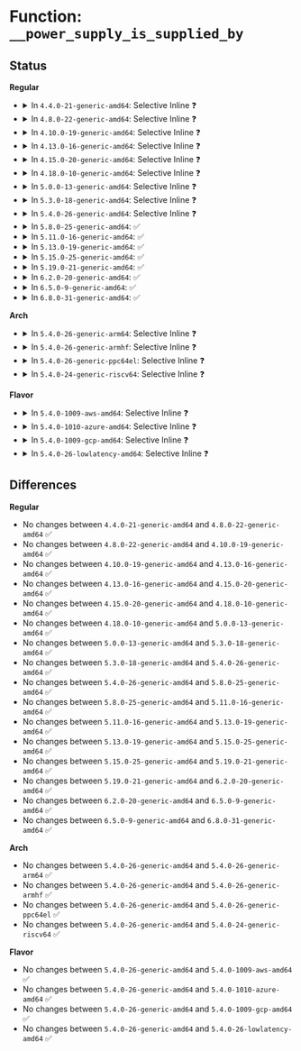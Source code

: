 # Function: <code>__power_supply_is_supplied_by</code>

## Status
<b>Regular</b>
<ul>
<li>
<details>
<summary>In <code>4.4.0-21-generic-amd64</code>: Selective Inline ❓</summary>

```c
bool __power_supply_is_supplied_by(struct power_supply * supplier, struct power_supply * supply)
```

```json
{
  "name": "__power_supply_is_supplied_by",
  "collision_type": "Unique Static",
  "inline_type": "Selective",
  "funcs": [
    {
      "addr": 18446744071585657376,
      "name": "__power_supply_is_supplied_by",
      "external": false,
      "loc": "drivers/power/power_supply_core.c:35",
      "file": "drivers/power/power_supply_core.c",
      "inline": "not declared, inlined",
      "caller_inline": [],
      "caller_func": [
        "drivers/power/power_supply_core.c:__power_supply_am_i_supplied",
        "drivers/power/power_supply_core.c:__power_supply_changed_work"
      ]
    }
  ],
  "symbols": [
    {
      "addr": 18446744071585657376,
      "name": "__power_supply_is_supplied_by",
      "section": ".text",
      "bind": "STB_LOCAL",
      "size": 167
    }
  ]
}
```
</details>
</li>
<li>
<details>
<summary>In <code>4.8.0-22-generic-amd64</code>: Selective Inline ❓</summary>

```c
bool __power_supply_is_supplied_by(struct power_supply * supplier, struct power_supply * supply)
```

```json
{
  "name": "__power_supply_is_supplied_by",
  "collision_type": "Unique Static",
  "inline_type": "Selective",
  "funcs": [
    {
      "addr": 18446744071586054304,
      "name": "__power_supply_is_supplied_by",
      "external": false,
      "loc": "drivers/power/power_supply_core.c:35",
      "file": "drivers/power/power_supply_core.c",
      "inline": "not declared, inlined",
      "caller_inline": [],
      "caller_func": [
        "drivers/power/power_supply_core.c:__power_supply_am_i_supplied",
        "drivers/power/power_supply_core.c:__power_supply_changed_work"
      ]
    }
  ],
  "symbols": [
    {
      "addr": 18446744071586054304,
      "name": "__power_supply_is_supplied_by",
      "section": ".text",
      "bind": "STB_LOCAL",
      "size": 167
    }
  ]
}
```
</details>
</li>
<li>
<details>
<summary>In <code>4.10.0-19-generic-amd64</code>: Selective Inline ❓</summary>

```c
bool __power_supply_is_supplied_by(struct power_supply * supplier, struct power_supply * supply)
```

```json
{
  "name": "__power_supply_is_supplied_by",
  "collision_type": "Unique Static",
  "inline_type": "Selective",
  "funcs": [
    {
      "addr": 18446744071586252048,
      "name": "__power_supply_is_supplied_by",
      "external": false,
      "loc": "drivers/power/supply/power_supply_core.c:35",
      "file": "drivers/power/supply/power_supply_core.c",
      "inline": "not declared, inlined",
      "caller_inline": [],
      "caller_func": [
        "drivers/power/supply/power_supply_core.c:__power_supply_am_i_supplied",
        "drivers/power/supply/power_supply_core.c:__power_supply_changed_work"
      ]
    }
  ],
  "symbols": [
    {
      "addr": 18446744071586252048,
      "name": "__power_supply_is_supplied_by",
      "section": ".text",
      "bind": "STB_LOCAL",
      "size": 167
    }
  ]
}
```
</details>
</li>
<li>
<details>
<summary>In <code>4.13.0-16-generic-amd64</code>: Selective Inline ❓</summary>

```c
bool __power_supply_is_supplied_by(struct power_supply * supplier, struct power_supply * supply)
```

```json
{
  "name": "__power_supply_is_supplied_by",
  "collision_type": "Unique Static",
  "inline_type": "Selective",
  "funcs": [
    {
      "addr": 18446744071586350960,
      "name": "__power_supply_is_supplied_by",
      "external": false,
      "loc": "drivers/power/supply/power_supply_core.c:36",
      "file": "drivers/power/supply/power_supply_core.c",
      "inline": "not declared, inlined",
      "caller_inline": [],
      "caller_func": [
        "drivers/power/supply/power_supply_core.c:__power_supply_am_i_supplied",
        "drivers/power/supply/power_supply_core.c:__power_supply_changed_work"
      ]
    }
  ],
  "symbols": [
    {
      "addr": 18446744071586350960,
      "name": "__power_supply_is_supplied_by",
      "section": ".text",
      "bind": "STB_LOCAL",
      "size": 171
    }
  ]
}
```
</details>
</li>
<li>
<details>
<summary>In <code>4.15.0-20-generic-amd64</code>: Selective Inline ❓</summary>

```c
bool __power_supply_is_supplied_by(struct power_supply * supplier, struct power_supply * supply)
```

```json
{
  "name": "__power_supply_is_supplied_by",
  "collision_type": "Unique Static",
  "inline_type": "Selective",
  "funcs": [
    {
      "addr": 18446744071586815600,
      "name": "__power_supply_is_supplied_by",
      "external": false,
      "loc": "drivers/power/supply/power_supply_core.c:36",
      "file": "drivers/power/supply/power_supply_core.c",
      "inline": "not declared, inlined",
      "caller_inline": [],
      "caller_func": [
        "drivers/power/supply/power_supply_core.c:__power_supply_get_supplier_max_current",
        "drivers/power/supply/power_supply_core.c:__power_supply_am_i_supplied",
        "drivers/power/supply/power_supply_core.c:__power_supply_changed_work"
      ]
    }
  ],
  "symbols": [
    {
      "addr": 18446744071586815600,
      "name": "__power_supply_is_supplied_by",
      "section": ".text",
      "bind": "STB_LOCAL",
      "size": 171
    }
  ]
}
```
</details>
</li>
<li>
<details>
<summary>In <code>4.18.0-10-generic-amd64</code>: Selective Inline ❓</summary>

```c
bool __power_supply_is_supplied_by(struct power_supply * supplier, struct power_supply * supply)
```

```json
{
  "name": "__power_supply_is_supplied_by",
  "collision_type": "Unique Static",
  "inline_type": "Selective",
  "funcs": [
    {
      "addr": 18446744071587107488,
      "name": "__power_supply_is_supplied_by",
      "external": false,
      "loc": "drivers/power/supply/power_supply_core.c:38",
      "file": "drivers/power/supply/power_supply_core.c",
      "inline": "not declared, inlined",
      "caller_inline": [],
      "caller_func": [
        "drivers/power/supply/power_supply_core.c:__power_supply_get_supplier_max_current",
        "drivers/power/supply/power_supply_core.c:__power_supply_am_i_supplied",
        "drivers/power/supply/power_supply_core.c:__power_supply_changed_work"
      ]
    }
  ],
  "symbols": [
    {
      "addr": 18446744071587107488,
      "name": "__power_supply_is_supplied_by",
      "section": ".text",
      "bind": "STB_LOCAL",
      "size": 172
    }
  ]
}
```
</details>
</li>
<li>
<details>
<summary>In <code>5.0.0-13-generic-amd64</code>: Selective Inline ❓</summary>

```c
bool __power_supply_is_supplied_by(struct power_supply * supplier, struct power_supply * supply)
```

```json
{
  "name": "__power_supply_is_supplied_by",
  "collision_type": "Unique Static",
  "inline_type": "Selective",
  "funcs": [
    {
      "addr": 18446744071587285392,
      "name": "__power_supply_is_supplied_by",
      "external": false,
      "loc": "drivers/power/supply/power_supply_core.c:38",
      "file": "drivers/power/supply/power_supply_core.c",
      "inline": "not declared, inlined",
      "caller_inline": [],
      "caller_func": [
        "drivers/power/supply/power_supply_core.c:__power_supply_get_supplier_max_current",
        "drivers/power/supply/power_supply_core.c:__power_supply_am_i_supplied",
        "drivers/power/supply/power_supply_core.c:__power_supply_changed_work"
      ]
    }
  ],
  "symbols": [
    {
      "addr": 18446744071587285392,
      "name": "__power_supply_is_supplied_by",
      "section": ".text",
      "bind": "STB_LOCAL",
      "size": 172
    }
  ]
}
```
</details>
</li>
<li>
<details>
<summary>In <code>5.3.0-18-generic-amd64</code>: Selective Inline ❓</summary>

```c
bool __power_supply_is_supplied_by(struct power_supply * supplier, struct power_supply * supply)
```

```json
{
  "name": "__power_supply_is_supplied_by",
  "collision_type": "Unique Static",
  "inline_type": "Selective",
  "funcs": [
    {
      "addr": 18446744071587554880,
      "name": "__power_supply_is_supplied_by",
      "external": false,
      "loc": "drivers/power/supply/power_supply_core.c:37",
      "file": "drivers/power/supply/power_supply_core.c",
      "inline": "not declared, inlined",
      "caller_inline": [],
      "caller_func": [
        "drivers/power/supply/power_supply_core.c:__power_supply_get_supplier_max_current",
        "drivers/power/supply/power_supply_core.c:__power_supply_am_i_supplied",
        "drivers/power/supply/power_supply_core.c:__power_supply_changed_work"
      ]
    }
  ],
  "symbols": [
    {
      "addr": 18446744071587554880,
      "name": "__power_supply_is_supplied_by",
      "section": ".text",
      "bind": "STB_LOCAL",
      "size": 172
    }
  ]
}
```
</details>
</li>
<li>
<details>
<summary>In <code>5.4.0-26-generic-amd64</code>: Selective Inline ❓</summary>

```c
bool __power_supply_is_supplied_by(struct power_supply * supplier, struct power_supply * supply)
```

```json
{
  "name": "__power_supply_is_supplied_by",
  "collision_type": "Unique Static",
  "inline_type": "Selective",
  "funcs": [
    {
      "addr": 18446744071587758192,
      "name": "__power_supply_is_supplied_by",
      "external": false,
      "loc": "drivers/power/supply/power_supply_core.c:37",
      "file": "drivers/power/supply/power_supply_core.c",
      "inline": "not declared, inlined",
      "caller_inline": [],
      "caller_func": [
        "drivers/power/supply/power_supply_core.c:__power_supply_get_supplier_max_current",
        "drivers/power/supply/power_supply_core.c:__power_supply_am_i_supplied",
        "drivers/power/supply/power_supply_core.c:__power_supply_changed_work"
      ]
    }
  ],
  "symbols": [
    {
      "addr": 18446744071587758192,
      "name": "__power_supply_is_supplied_by",
      "section": ".text",
      "bind": "STB_LOCAL",
      "size": 172
    }
  ]
}
```
</details>
</li>
<li>
<details>
<summary>In <code>5.8.0-25-generic-amd64</code>: ✅</summary>

```c
bool __power_supply_is_supplied_by(struct power_supply * supplier, struct power_supply * supply)
```

```json
{
  "name": "__power_supply_is_supplied_by",
  "collision_type": "Unique Static",
  "inline_type": "No",
  "funcs": [
    {
      "addr": 18446744071588602192,
      "name": "__power_supply_is_supplied_by",
      "external": false,
      "loc": "drivers/power/supply/power_supply_core.c:37",
      "file": "drivers/power/supply/power_supply_core.c",
      "inline": "seen, unknown",
      "caller_inline": [],
      "caller_func": [
        "drivers/power/supply/power_supply_core.c:__power_supply_get_supplier_max_current",
        "drivers/power/supply/power_supply_core.c:__power_supply_am_i_supplied",
        "drivers/power/supply/power_supply_core.c:__power_supply_changed_work"
      ]
    }
  ],
  "symbols": [
    {
      "addr": 18446744071588602192,
      "name": "__power_supply_is_supplied_by",
      "section": ".text",
      "bind": "STB_LOCAL",
      "size": 172
    }
  ]
}
```
</details>
</li>
<li>
<details>
<summary>In <code>5.11.0-16-generic-amd64</code>: ✅</summary>

```c
bool __power_supply_is_supplied_by(struct power_supply * supplier, struct power_supply * supply)
```

```json
{
  "name": "__power_supply_is_supplied_by",
  "collision_type": "Unique Static",
  "inline_type": "No",
  "funcs": [
    {
      "addr": 18446744071588625200,
      "name": "__power_supply_is_supplied_by",
      "external": false,
      "loc": "drivers/power/supply/power_supply_core.c:37",
      "file": "drivers/power/supply/power_supply_core.c",
      "inline": "seen, unknown",
      "caller_inline": [],
      "caller_func": [
        "drivers/power/supply/power_supply_core.c:__power_supply_get_supplier_max_current",
        "drivers/power/supply/power_supply_core.c:__power_supply_am_i_supplied",
        "drivers/power/supply/power_supply_core.c:__power_supply_changed_work"
      ]
    }
  ],
  "symbols": [
    {
      "addr": 18446744071588625200,
      "name": "__power_supply_is_supplied_by",
      "section": ".text",
      "bind": "STB_LOCAL",
      "size": 172
    }
  ]
}
```
</details>
</li>
<li>
<details>
<summary>In <code>5.13.0-19-generic-amd64</code>: ✅</summary>

```c
bool __power_supply_is_supplied_by(struct power_supply * supplier, struct power_supply * supply)
```

```json
{
  "name": "__power_supply_is_supplied_by",
  "collision_type": "Unique Static",
  "inline_type": "No",
  "funcs": [
    {
      "addr": 18446744071588510144,
      "name": "__power_supply_is_supplied_by",
      "external": false,
      "loc": "drivers/power/supply/power_supply_core.c:37",
      "file": "drivers/power/supply/power_supply_core.c",
      "inline": "seen, unknown",
      "caller_inline": [],
      "caller_func": [
        "drivers/power/supply/power_supply_core.c:__power_supply_get_supplier_max_current",
        "drivers/power/supply/power_supply_core.c:__power_supply_am_i_supplied",
        "drivers/power/supply/power_supply_core.c:__power_supply_changed_work"
      ]
    }
  ],
  "symbols": [
    {
      "addr": 18446744071588510144,
      "name": "__power_supply_is_supplied_by",
      "section": ".text",
      "bind": "STB_LOCAL",
      "size": 172
    }
  ]
}
```
</details>
</li>
<li>
<details>
<summary>In <code>5.15.0-25-generic-amd64</code>: ✅</summary>

```c
bool __power_supply_is_supplied_by(struct power_supply * supplier, struct power_supply * supply)
```

```json
{
  "name": "__power_supply_is_supplied_by",
  "collision_type": "Unique Static",
  "inline_type": "No",
  "funcs": [
    {
      "addr": 18446744071589182608,
      "name": "__power_supply_is_supplied_by",
      "external": false,
      "loc": "drivers/power/supply/power_supply_core.c:37",
      "file": "drivers/power/supply/power_supply_core.c",
      "inline": "seen, unknown",
      "caller_inline": [],
      "caller_func": [
        "drivers/power/supply/power_supply_core.c:__power_supply_get_supplier_max_current",
        "drivers/power/supply/power_supply_core.c:__power_supply_am_i_supplied",
        "drivers/power/supply/power_supply_core.c:__power_supply_changed_work"
      ]
    }
  ],
  "symbols": [
    {
      "addr": 18446744071589182608,
      "name": "__power_supply_is_supplied_by",
      "section": ".text",
      "bind": "STB_LOCAL",
      "size": 172
    }
  ]
}
```
</details>
</li>
<li>
<details>
<summary>In <code>5.19.0-21-generic-amd64</code>: ✅</summary>

```c
bool __power_supply_is_supplied_by(struct power_supply * supplier, struct power_supply * supply)
```

```json
{
  "name": "__power_supply_is_supplied_by",
  "collision_type": "Unique Static",
  "inline_type": "No",
  "funcs": [
    {
      "addr": 18446744071590639504,
      "name": "__power_supply_is_supplied_by",
      "external": false,
      "loc": "drivers/power/supply/power_supply_core.c:39",
      "file": "drivers/power/supply/power_supply_core.c",
      "inline": "seen, unknown",
      "caller_inline": [],
      "caller_func": [
        "drivers/power/supply/power_supply_core.c:__power_supply_get_supplier_property",
        "drivers/power/supply/power_supply_core.c:__power_supply_am_i_supplied",
        "drivers/power/supply/power_supply_core.c:__power_supply_changed_work"
      ]
    }
  ],
  "symbols": [
    {
      "addr": 18446744071590639504,
      "name": "__power_supply_is_supplied_by",
      "section": ".text",
      "bind": "STB_LOCAL",
      "size": 188
    }
  ]
}
```
</details>
</li>
<li>
<details>
<summary>In <code>6.2.0-20-generic-amd64</code>: ✅</summary>

```c
bool __power_supply_is_supplied_by(struct power_supply * supplier, struct power_supply * supply)
```

```json
{
  "name": "__power_supply_is_supplied_by",
  "collision_type": "Unique Static",
  "inline_type": "No",
  "funcs": [
    {
      "addr": 18446744071592303776,
      "name": "__power_supply_is_supplied_by",
      "external": false,
      "loc": "drivers/power/supply/power_supply_core.c:39",
      "file": "drivers/power/supply/power_supply_core.c",
      "inline": "seen, unknown",
      "caller_inline": [],
      "caller_func": [
        "drivers/power/supply/power_supply_core.c:__power_supply_get_supplier_property",
        "drivers/power/supply/power_supply_core.c:__power_supply_am_i_supplied",
        "drivers/power/supply/power_supply_core.c:__power_supply_changed_work"
      ]
    }
  ],
  "symbols": [
    {
      "addr": 18446744071592303776,
      "name": "__power_supply_is_supplied_by",
      "section": ".text",
      "bind": "STB_LOCAL",
      "size": 188
    }
  ]
}
```
</details>
</li>
<li>
<details>
<summary>In <code>6.5.0-9-generic-amd64</code>: ✅</summary>

```c
bool __power_supply_is_supplied_by(struct power_supply * supplier, struct power_supply * supply)
```

```json
{
  "name": "__power_supply_is_supplied_by",
  "collision_type": "Unique Static",
  "inline_type": "No",
  "funcs": [
    {
      "addr": 18446744071592729872,
      "name": "__power_supply_is_supplied_by",
      "external": false,
      "loc": "drivers/power/supply/power_supply_core.c:39",
      "file": "drivers/power/supply/power_supply_core.c",
      "inline": "seen, unknown",
      "caller_inline": [],
      "caller_func": [
        "drivers/power/supply/power_supply_core.c:__power_supply_get_supplier_property",
        "drivers/power/supply/power_supply_core.c:__power_supply_am_i_supplied",
        "drivers/power/supply/power_supply_core.c:__power_supply_changed_work"
      ]
    }
  ],
  "symbols": [
    {
      "addr": 18446744071592729872,
      "name": "__power_supply_is_supplied_by",
      "section": ".text",
      "bind": "STB_LOCAL",
      "size": 188
    }
  ]
}
```
</details>
</li>
<li>
<details>
<summary>In <code>6.8.0-31-generic-amd64</code>: ✅</summary>

```c
bool __power_supply_is_supplied_by(struct power_supply * supplier, struct power_supply * supply)
```

```json
{
  "name": "__power_supply_is_supplied_by",
  "collision_type": "Unique Static",
  "inline_type": "No",
  "funcs": [
    {
      "addr": 18446744071593477728,
      "name": "__power_supply_is_supplied_by",
      "external": false,
      "loc": "drivers/power/supply/power_supply_core.c:38",
      "file": "drivers/power/supply/power_supply_core.c",
      "inline": "seen, unknown",
      "caller_inline": [],
      "caller_func": [
        "drivers/power/supply/power_supply_core.c:__power_supply_get_supplier_property",
        "drivers/power/supply/power_supply_core.c:__power_supply_am_i_supplied",
        "drivers/power/supply/power_supply_core.c:__power_supply_changed_work"
      ]
    }
  ],
  "symbols": [
    {
      "addr": 18446744071593477728,
      "name": "__power_supply_is_supplied_by",
      "section": ".text",
      "bind": "STB_LOCAL",
      "size": 188
    }
  ]
}
```
</details>
</li>
</ul>
<b>Arch</b>
<ul>
<li>
<details>
<summary>In <code>5.4.0-26-generic-arm64</code>: Selective Inline ❓</summary>

```c
bool __power_supply_is_supplied_by(struct power_supply * supplier, struct power_supply * supply)
```

```json
{
  "name": "__power_supply_is_supplied_by",
  "collision_type": "Unique Static",
  "inline_type": "Selective",
  "funcs": [
    {
      "addr": 18446603336500951616,
      "name": "__power_supply_is_supplied_by",
      "external": false,
      "loc": "drivers/power/supply/power_supply_core.c:37",
      "file": "drivers/power/supply/power_supply_core.c",
      "inline": "not declared, inlined",
      "caller_inline": [],
      "caller_func": [
        "drivers/power/supply/power_supply_core.c:__power_supply_get_supplier_max_current",
        "drivers/power/supply/power_supply_core.c:__power_supply_am_i_supplied",
        "drivers/power/supply/power_supply_core.c:__power_supply_changed_work"
      ]
    }
  ],
  "symbols": [
    {
      "addr": 18446603336500951616,
      "name": "__power_supply_is_supplied_by",
      "section": ".text",
      "bind": "STB_LOCAL",
      "size": 224
    }
  ]
}
```
</details>
</li>
<li>
<details>
<summary>In <code>5.4.0-26-generic-armhf</code>: Selective Inline ❓</summary>

```c
bool __power_supply_is_supplied_by(struct power_supply * supplier, struct power_supply * supply)
```

```json
{
  "name": "__power_supply_is_supplied_by",
  "collision_type": "Unique Static",
  "inline_type": "Selective",
  "funcs": [
    {
      "addr": 3233466996,
      "name": "__power_supply_is_supplied_by",
      "external": false,
      "loc": "drivers/power/supply/power_supply_core.c:37",
      "file": "drivers/power/supply/power_supply_core.c",
      "inline": "not declared, inlined",
      "caller_inline": [],
      "caller_func": [
        "drivers/power/supply/power_supply_core.c:__power_supply_get_supplier_max_current",
        "drivers/power/supply/power_supply_core.c:__power_supply_am_i_supplied",
        "drivers/power/supply/power_supply_core.c:__power_supply_changed_work"
      ]
    }
  ],
  "symbols": [
    {
      "addr": 3233466996,
      "name": "__power_supply_is_supplied_by",
      "section": ".text",
      "bind": "STB_LOCAL",
      "size": 208
    }
  ]
}
```
</details>
</li>
<li>
<details>
<summary>In <code>5.4.0-26-generic-ppc64el</code>: Selective Inline ❓</summary>

```c
bool __power_supply_is_supplied_by(struct power_supply * supplier, struct power_supply * supply)
```

```json
{
  "name": "__power_supply_is_supplied_by",
  "collision_type": "Unique Static",
  "inline_type": "Selective",
  "funcs": [
    {
      "addr": 13835058055294410928,
      "name": "__power_supply_is_supplied_by",
      "external": false,
      "loc": "drivers/power/supply/power_supply_core.c:37",
      "file": "drivers/power/supply/power_supply_core.c",
      "inline": "not declared, inlined",
      "caller_inline": [],
      "caller_func": [
        "drivers/power/supply/power_supply_core.c:__power_supply_get_supplier_max_current",
        "drivers/power/supply/power_supply_core.c:__power_supply_am_i_supplied",
        "drivers/power/supply/power_supply_core.c:__power_supply_changed_work"
      ]
    }
  ],
  "symbols": [
    {
      "addr": 13835058055294410928,
      "name": "__power_supply_is_supplied_by",
      "section": ".text",
      "bind": "STB_LOCAL",
      "size": 1144
    }
  ]
}
```
</details>
</li>
<li>
<details>
<summary>In <code>5.4.0-24-generic-riscv64</code>: Selective Inline ❓</summary>

```c
bool __power_supply_is_supplied_by(struct power_supply * supplier, struct power_supply * supply)
```

```json
{
  "name": "__power_supply_is_supplied_by",
  "collision_type": "Unique Static",
  "inline_type": "Selective",
  "funcs": [
    {
      "addr": 18446743936277713926,
      "name": "__power_supply_is_supplied_by",
      "external": false,
      "loc": "drivers/power/supply/power_supply_core.c:37",
      "file": "drivers/power/supply/power_supply_core.c",
      "inline": "not declared, inlined",
      "caller_inline": [],
      "caller_func": [
        "drivers/power/supply/power_supply_core.c:__power_supply_get_supplier_max_current",
        "drivers/power/supply/power_supply_core.c:__power_supply_am_i_supplied",
        "drivers/power/supply/power_supply_core.c:__power_supply_changed_work"
      ]
    }
  ],
  "symbols": [
    {
      "addr": 18446743936277713926,
      "name": "__power_supply_is_supplied_by",
      "section": ".text",
      "bind": "STB_LOCAL",
      "size": 188
    }
  ]
}
```
</details>
</li>
</ul>
<b>Flavor</b>
<ul>
<li>
<details>
<summary>In <code>5.4.0-1009-aws-amd64</code>: Selective Inline ❓</summary>

```c
bool __power_supply_is_supplied_by(struct power_supply * supplier, struct power_supply * supply)
```

```json
{
  "name": "__power_supply_is_supplied_by",
  "collision_type": "Unique Static",
  "inline_type": "Selective",
  "funcs": [
    {
      "addr": 18446744071587399136,
      "name": "__power_supply_is_supplied_by",
      "external": false,
      "loc": "drivers/power/supply/power_supply_core.c:37",
      "file": "drivers/power/supply/power_supply_core.c",
      "inline": "not declared, inlined",
      "caller_inline": [],
      "caller_func": [
        "drivers/power/supply/power_supply_core.c:__power_supply_get_supplier_max_current",
        "drivers/power/supply/power_supply_core.c:__power_supply_am_i_supplied",
        "drivers/power/supply/power_supply_core.c:__power_supply_changed_work"
      ]
    }
  ],
  "symbols": [
    {
      "addr": 18446744071587399136,
      "name": "__power_supply_is_supplied_by",
      "section": ".text",
      "bind": "STB_LOCAL",
      "size": 172
    }
  ]
}
```
</details>
</li>
<li>
<details>
<summary>In <code>5.4.0-1010-azure-amd64</code>: Selective Inline ❓</summary>

```c
bool __power_supply_is_supplied_by(struct power_supply * supplier, struct power_supply * supply)
```

```json
{
  "name": "__power_supply_is_supplied_by",
  "collision_type": "Unique Static",
  "inline_type": "Selective",
  "funcs": [
    {
      "addr": 18446744071587167344,
      "name": "__power_supply_is_supplied_by",
      "external": false,
      "loc": "drivers/power/supply/power_supply_core.c:37",
      "file": "drivers/power/supply/power_supply_core.c",
      "inline": "not declared, inlined",
      "caller_inline": [],
      "caller_func": [
        "drivers/power/supply/power_supply_core.c:__power_supply_get_supplier_max_current",
        "drivers/power/supply/power_supply_core.c:__power_supply_am_i_supplied",
        "drivers/power/supply/power_supply_core.c:__power_supply_changed_work"
      ]
    }
  ],
  "symbols": [
    {
      "addr": 18446744071587167344,
      "name": "__power_supply_is_supplied_by",
      "section": ".text",
      "bind": "STB_LOCAL",
      "size": 172
    }
  ]
}
```
</details>
</li>
<li>
<details>
<summary>In <code>5.4.0-1009-gcp-amd64</code>: Selective Inline ❓</summary>

```c
bool __power_supply_is_supplied_by(struct power_supply * supplier, struct power_supply * supply)
```

```json
{
  "name": "__power_supply_is_supplied_by",
  "collision_type": "Unique Static",
  "inline_type": "Selective",
  "funcs": [
    {
      "addr": 18446744071587714336,
      "name": "__power_supply_is_supplied_by",
      "external": false,
      "loc": "drivers/power/supply/power_supply_core.c:37",
      "file": "drivers/power/supply/power_supply_core.c",
      "inline": "not declared, inlined",
      "caller_inline": [],
      "caller_func": [
        "drivers/power/supply/power_supply_core.c:__power_supply_get_supplier_max_current",
        "drivers/power/supply/power_supply_core.c:__power_supply_am_i_supplied",
        "drivers/power/supply/power_supply_core.c:__power_supply_changed_work"
      ]
    }
  ],
  "symbols": [
    {
      "addr": 18446744071587714336,
      "name": "__power_supply_is_supplied_by",
      "section": ".text",
      "bind": "STB_LOCAL",
      "size": 172
    }
  ]
}
```
</details>
</li>
<li>
<details>
<summary>In <code>5.4.0-26-lowlatency-amd64</code>: Selective Inline ❓</summary>

```c
bool __power_supply_is_supplied_by(struct power_supply * supplier, struct power_supply * supply)
```

```json
{
  "name": "__power_supply_is_supplied_by",
  "collision_type": "Unique Static",
  "inline_type": "Selective",
  "funcs": [
    {
      "addr": 18446744071587827392,
      "name": "__power_supply_is_supplied_by",
      "external": false,
      "loc": "drivers/power/supply/power_supply_core.c:37",
      "file": "drivers/power/supply/power_supply_core.c",
      "inline": "not declared, inlined",
      "caller_inline": [],
      "caller_func": [
        "drivers/power/supply/power_supply_core.c:__power_supply_get_supplier_max_current",
        "drivers/power/supply/power_supply_core.c:__power_supply_am_i_supplied",
        "drivers/power/supply/power_supply_core.c:__power_supply_changed_work"
      ]
    }
  ],
  "symbols": [
    {
      "addr": 18446744071587827392,
      "name": "__power_supply_is_supplied_by",
      "section": ".text",
      "bind": "STB_LOCAL",
      "size": 172
    }
  ]
}
```
</details>
</li>
</ul>

## Differences
<b>Regular</b>
<ul>
<li>
No changes between <code>4.4.0-21-generic-amd64</code> and <code>4.8.0-22-generic-amd64</code> ✅
</li>
<li>
No changes between <code>4.8.0-22-generic-amd64</code> and <code>4.10.0-19-generic-amd64</code> ✅
</li>
<li>
No changes between <code>4.10.0-19-generic-amd64</code> and <code>4.13.0-16-generic-amd64</code> ✅
</li>
<li>
No changes between <code>4.13.0-16-generic-amd64</code> and <code>4.15.0-20-generic-amd64</code> ✅
</li>
<li>
No changes between <code>4.15.0-20-generic-amd64</code> and <code>4.18.0-10-generic-amd64</code> ✅
</li>
<li>
No changes between <code>4.18.0-10-generic-amd64</code> and <code>5.0.0-13-generic-amd64</code> ✅
</li>
<li>
No changes between <code>5.0.0-13-generic-amd64</code> and <code>5.3.0-18-generic-amd64</code> ✅
</li>
<li>
No changes between <code>5.3.0-18-generic-amd64</code> and <code>5.4.0-26-generic-amd64</code> ✅
</li>
<li>
No changes between <code>5.4.0-26-generic-amd64</code> and <code>5.8.0-25-generic-amd64</code> ✅
</li>
<li>
No changes between <code>5.8.0-25-generic-amd64</code> and <code>5.11.0-16-generic-amd64</code> ✅
</li>
<li>
No changes between <code>5.11.0-16-generic-amd64</code> and <code>5.13.0-19-generic-amd64</code> ✅
</li>
<li>
No changes between <code>5.13.0-19-generic-amd64</code> and <code>5.15.0-25-generic-amd64</code> ✅
</li>
<li>
No changes between <code>5.15.0-25-generic-amd64</code> and <code>5.19.0-21-generic-amd64</code> ✅
</li>
<li>
No changes between <code>5.19.0-21-generic-amd64</code> and <code>6.2.0-20-generic-amd64</code> ✅
</li>
<li>
No changes between <code>6.2.0-20-generic-amd64</code> and <code>6.5.0-9-generic-amd64</code> ✅
</li>
<li>
No changes between <code>6.5.0-9-generic-amd64</code> and <code>6.8.0-31-generic-amd64</code> ✅
</li>
</ul>
<b>Arch</b>
<ul>
<li>
No changes between <code>5.4.0-26-generic-amd64</code> and <code>5.4.0-26-generic-arm64</code> ✅
</li>
<li>
No changes between <code>5.4.0-26-generic-amd64</code> and <code>5.4.0-26-generic-armhf</code> ✅
</li>
<li>
No changes between <code>5.4.0-26-generic-amd64</code> and <code>5.4.0-26-generic-ppc64el</code> ✅
</li>
<li>
No changes between <code>5.4.0-26-generic-amd64</code> and <code>5.4.0-24-generic-riscv64</code> ✅
</li>
</ul>
<b>Flavor</b>
<ul>
<li>
No changes between <code>5.4.0-26-generic-amd64</code> and <code>5.4.0-1009-aws-amd64</code> ✅
</li>
<li>
No changes between <code>5.4.0-26-generic-amd64</code> and <code>5.4.0-1010-azure-amd64</code> ✅
</li>
<li>
No changes between <code>5.4.0-26-generic-amd64</code> and <code>5.4.0-1009-gcp-amd64</code> ✅
</li>
<li>
No changes between <code>5.4.0-26-generic-amd64</code> and <code>5.4.0-26-lowlatency-amd64</code> ✅
</li>
</ul>
